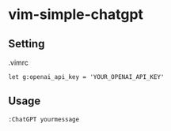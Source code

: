 # vim-simple-chatgpt

## Setting
.vimrc
```vim
let g:openai_api_key = 'YOUR_OPENAI_API_KEY'
```
## Usage
```
:ChatGPT yourmessage
```
